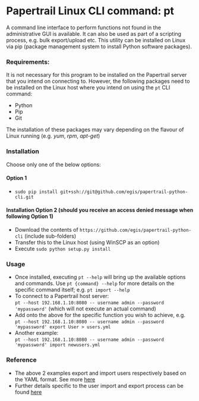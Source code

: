 # Papertrail Linux CLI command: pt

A command line interface to perform functions not found in the administrative GUI is available. It can also be used as part of a scripting process, e.g. bulk export/upload etc. This utility can be installed on Linux via pip (package management system to install Python software packages).

### Requirements:
It is not necessary for this program to be installed on the Papertrail server that you intend on connecting to. However, the following packages need to be installed on the Linux host where you intend on using the `pt` CLI command:<br>
* Python<br>
* Pip<br>
* Git<br>

The installation of these packages may vary depending on the flavour of Linux running (e.g. *yum*, *rpm*, *apt-get*)

### Installation
Choose only one of the below options:

#### Option 1
* `sudo pip install git+ssh://git@github.com/egis/papertrail-python-cli.git`

#### Installation Option 2 (should you receive an access denied message when following Option 1)
 * Download the contents of `https://github.com/egis/papertrail-python-cli` (include sub-folders)
 * Transfer this to the Linux host (using WinSCP as an option)
 * Execute `sudo python setup.py install`

### Usage
 * Once installed, executing `pt --help` will bring up the available options and commands. Use `pt {command} --help` for more details on the specific command itself; e.g. `pt import --help`
 * To connect to a Papertrail host server:<br>
    `pt --host 192.168.1.10:8080 -- username admin --password 'mypassword'` (which will not execute an actual command)
 * Add onto the above for the specific function you wish to achieve, e.g.<br>
    `pt --host 192.168.1.10:8080 -- username admin --password 'mypassword' export User > users.yml`
 * Another example:<br>
    `pt --host 192.168.1.10:8080 -- username admin --password 'mypassword' import newusers.yml`

### Reference
 * The above 2 examples export and import users respectively based on the YAML format. See more [here](http://support.papertrail.co.za/Configuration/Yaml%20Config/?#yaml-import-and-export)
 * Further details specific to the user import and export process can be found [here](http://support.papertrail.co.za/Configuration/user-export-import)
